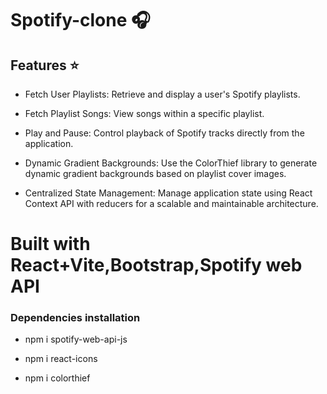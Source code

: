 # Spotify-clone 🎧
## Features ⭐️
- Fetch User Playlists: Retrieve and display a user's Spotify playlists.
* Fetch Playlist Songs: View songs within a specific playlist.
+ Play and Pause: Control playback of Spotify tracks directly from the application.
- Dynamic Gradient Backgrounds: Use the ColorThief library to generate dynamic gradient backgrounds based on playlist cover images.
* Centralized State Management: Manage application state using React Context API with reducers for a scalable and maintainable architecture.

# Built with React+Vite,Bootstrap,Spotify web API
### Dependencies installation
- npm i spotify-web-api-js
* npm i react-icons
+ npm i colorthief 
